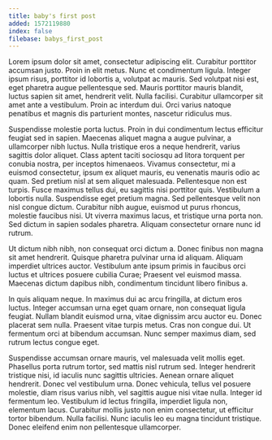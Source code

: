 ```yaml
---
title: baby's first post
added: 1572119880
index: false
filebase: babys_first_post
---
```

Lorem ipsum dolor sit amet, consectetur adipiscing elit. Curabitur porttitor accumsan justo. Proin in elit metus. Nunc et condimentum ligula. Integer ipsum risus, porttitor id lobortis a, volutpat ac mauris. Sed volutpat nisi est, eget pharetra augue pellentesque sed. Mauris porttitor mauris blandit, luctus sapien sit amet, hendrerit velit. Nulla facilisi. Curabitur ullamcorper sit amet ante a vestibulum. Proin ac interdum dui. Orci varius natoque penatibus et magnis dis parturient montes, nascetur ridiculus mus.

Suspendisse molestie porta luctus. Proin in dui condimentum lectus efficitur feugiat sed in sapien. Maecenas aliquet magna a augue pulvinar, a ullamcorper nibh luctus. Nulla tristique eros a neque hendrerit, varius sagittis dolor aliquet. Class aptent taciti sociosqu ad litora torquent per conubia nostra, per inceptos himenaeos. Vivamus consectetur, mi a euismod consectetur, ipsum ex aliquet mauris, eu venenatis mauris odio ac quam. Sed pretium nisl at sem aliquet malesuada. Pellentesque non est turpis. Fusce maximus tellus dui, eu sagittis nisi porttitor quis. Vestibulum a lobortis nulla. Suspendisse eget pretium magna. Sed pellentesque velit non nisl congue dictum. Curabitur nibh augue, euismod ut purus rhoncus, molestie faucibus nisi. Ut viverra maximus lacus, et tristique urna porta non. Sed dictum in sapien sodales pharetra. Aliquam consectetur ornare nunc id rutrum.

Ut dictum nibh nibh, non consequat orci dictum a. Donec finibus non magna sit amet hendrerit. Quisque pharetra pulvinar urna id aliquam. Aliquam imperdiet ultrices auctor. Vestibulum ante ipsum primis in faucibus orci luctus et ultrices posuere cubilia Curae; Praesent vel euismod massa. Maecenas dictum dapibus nibh, condimentum tincidunt libero finibus a.

In quis aliquam neque. In maximus dui ac arcu fringilla, at dictum eros luctus. Integer accumsan urna eget quam ornare, non consequat ligula feugiat. Nullam blandit euismod urna, vitae dignissim arcu auctor eu. Donec placerat sem nulla. Praesent vitae turpis metus. Cras non congue dui. Ut fermentum orci at bibendum accumsan. Nunc semper maximus diam, sed rutrum lectus congue eget.

Suspendisse accumsan ornare mauris, vel malesuada velit mollis eget. Phasellus porta rutrum tortor, sed mattis nisl rutrum sed. Integer hendrerit tristique nisi, id iaculis nunc sagittis ultricies. Aenean ornare aliquet hendrerit. Donec vel vestibulum urna. Donec vehicula, tellus vel posuere molestie, diam risus varius nibh, vel sagittis augue nisi vitae nulla. Integer id fermentum leo. Vestibulum id lectus fringilla, imperdiet ligula non, elementum lacus. Curabitur mollis justo non enim consectetur, ut efficitur tortor bibendum. Nulla facilisi. Nunc iaculis leo eu magna tincidunt tristique. Donec eleifend enim non pellentesque ullamcorper.
